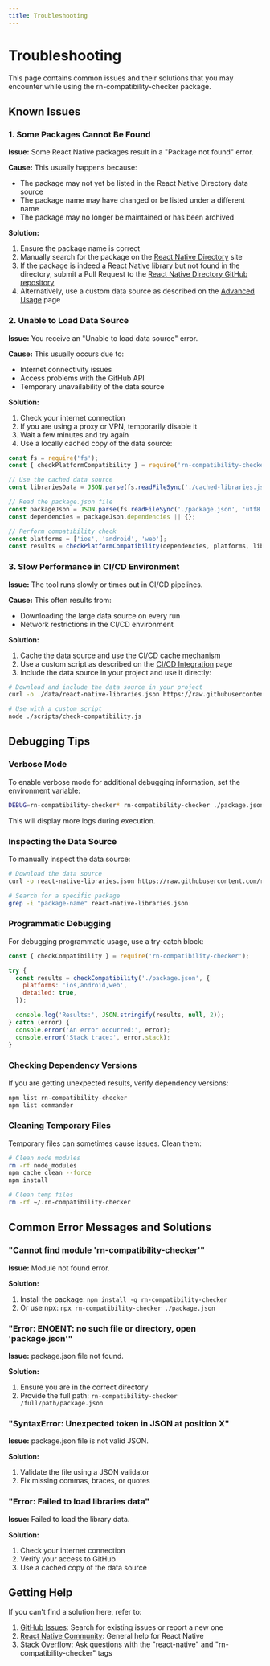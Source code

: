 ```yaml
---
title: Troubleshooting
---
```


# Troubleshooting

This page contains common issues and their solutions that you may encounter while using the rn-compatibility-checker package.

## Known Issues

### 1. Some Packages Cannot Be Found

**Issue:** Some React Native packages result in a "Package not found" error.

**Cause:** This usually happens because:
- The package may not yet be listed in the React Native Directory data source
- The package name may have changed or be listed under a different name
- The package may no longer be maintained or has been archived

**Solution:**
1. Ensure the package name is correct
2. Manually search for the package on the [React Native Directory](https://reactnative.directory/) site
3. If the package is indeed a React Native library but not found in the directory, submit a Pull Request to the [React Native Directory GitHub repository](https://github.com/react-native-community/directory)
4. Alternatively, use a custom data source as described on the [Advanced Usage](./docs/examples/advanced-usage) page

### 2. Unable to Load Data Source

**Issue:** You receive an "Unable to load data source" error.

**Cause:** This usually occurs due to:
- Internet connectivity issues
- Access problems with the GitHub API
- Temporary unavailability of the data source

**Solution:**
1. Check your internet connection
2. If you are using a proxy or VPN, temporarily disable it
3. Wait a few minutes and try again
4. Use a locally cached copy of the data source:

```javascript
const fs = require('fs');
const { checkPlatformCompatibility } = require('rn-compatibility-checker/src/utils/compatibilityChecker');

// Use the cached data source
const librariesData = JSON.parse(fs.readFileSync('./cached-libraries.json', 'utf8'));

// Read the package.json file
const packageJson = JSON.parse(fs.readFileSync('./package.json', 'utf8'));
const dependencies = packageJson.dependencies || {};

// Perform compatibility check
const platforms = ['ios', 'android', 'web'];
const results = checkPlatformCompatibility(dependencies, platforms, librariesData);
```

### 3. Slow Performance in CI/CD Environment

**Issue:** The tool runs slowly or times out in CI/CD pipelines.

**Cause:** This often results from:
- Downloading the large data source on every run
- Network restrictions in the CI/CD environment

**Solution:**
1. Cache the data source and use the CI/CD cache mechanism
2. Use a custom script as described on the [CI/CD Integration](./docs/examples/ci-integration) page
3. Include the data source in your project and use it directly:

```bash
# Download and include the data source in your project
curl -o ./data/react-native-libraries.json https://raw.githubusercontent.com/react-native-community/directory/main/react-native-libraries.json

# Use with a custom script
node ./scripts/check-compatibility.js
```

## Debugging Tips

### Verbose Mode

To enable verbose mode for additional debugging information, set the environment variable:

```bash
DEBUG=rn-compatibility-checker* rn-compatibility-checker ./package.json
```

This will display more logs during execution.

### Inspecting the Data Source

To manually inspect the data source:

```bash
# Download the data source
curl -o react-native-libraries.json https://raw.githubusercontent.com/react-native-community/directory/main/react-native-libraries.json

# Search for a specific package
grep -i "package-name" react-native-libraries.json
```

### Programmatic Debugging

For debugging programmatic usage, use a try-catch block:

```javascript
const { checkCompatibility } = require('rn-compatibility-checker');

try {
  const results = checkCompatibility('./package.json', {
    platforms: 'ios,android,web',
    detailed: true,
  });

  console.log('Results:', JSON.stringify(results, null, 2));
} catch (error) {
  console.error('An error occurred:', error);
  console.error('Stack trace:', error.stack);
}
```

### Checking Dependency Versions

If you are getting unexpected results, verify dependency versions:

```bash
npm list rn-compatibility-checker
npm list commander
```

### Cleaning Temporary Files

Temporary files can sometimes cause issues. Clean them:

```bash
# Clean node modules
rm -rf node_modules
npm cache clean --force
npm install

# Clean temp files
rm -rf ~/.rn-compatibility-checker
```

## Common Error Messages and Solutions

### "Cannot find module 'rn-compatibility-checker'"

**Issue:** Module not found error.

**Solution:**
1. Install the package: `npm install -g rn-compatibility-checker`
2. Or use npx: `npx rn-compatibility-checker ./package.json`

### "Error: ENOENT: no such file or directory, open 'package.json'"

**Issue:** package.json file not found.

**Solution:**
1. Ensure you are in the correct directory
2. Provide the full path: `rn-compatibility-checker /full/path/package.json`

### "SyntaxError: Unexpected token in JSON at position X"

**Issue:** package.json file is not valid JSON.

**Solution:**
1. Validate the file using a JSON validator
2. Fix missing commas, braces, or quotes

### "Error: Failed to load libraries data"

**Issue:** Failed to load the library data.

**Solution:**
1. Check your internet connection
2. Verify your access to GitHub
3. Use a cached copy of the data source

## Getting Help

If you can't find a solution here, refer to:

1. [GitHub Issues](https://github.com/rn-compatibility-checker/rn-compatibility-checker/issues): Search for existing issues or report a new one
2. [React Native Community](https://reactnative.dev/help): General help for React Native
3. [Stack Overflow](https://stackoverflow.com/questions/tagged/react-native): Ask questions with the "react-native" and "rn-compatibility-checker" tags